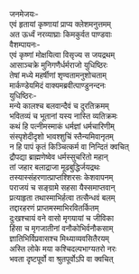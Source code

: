 जनमेजयः-  
एवं हृतायां कृष्णायां प्राप्य क्लेशमनुत्तमम्  
अत ऊर्ध्वं नरव्याघ्राः किमकुर्वत पाण्डवाः  
वैशम्पायनः-  
एवं कृष्णां मोक्षयित्वा विसृज्य स जयद्रथम्  
आसाञ्चक्रे मुनिगणैर्धर्मराजो युधिष्ठिरः  
तेषां मध्ये महर्षीणां शृण्वतामनुशोचताम्  
मार्कण्डेयमिदं वाक्यमब्रवीत्पाण्डुनन्दनः  
युधिष्ठिरः-  
मन्ये कालश्च बलवान्दैवं च दुरतिक्रमम्  
भवितव्यं च भूतानां यस्य नास्ति व्यतिक्रमः  
कथं हि पत्नीमस्माकं धर्मज्ञां धर्मचारिणीम्  
संस्पृशेदीदृशो भावश्शुचिं स्तैन्यमिवानृतम्  
न हि पापं कृतं किञ्चित्कर्म वा निन्दितं क्वचित्  
द्रौपद्या ब्राह्मणेष्वेव धर्मस्सुचरितो महान्  
तां जहार बलाद्राजा मूढबुद्धिर्जयद्रथः  
तस्यास्संहरणात्प्राप्तश्शिरसः केशवापनम्  
पराजयं च सङ्ग्रामे सहसा यैस्समाप्तवान्  
प्रत्याहृता तथास्माभिर्हत्वा तत्सैन्धवं बलम्  
तद्दारहरणं प्राप्तमस्माभिरवितर्कितम्  
दुःखश्चायं वने वासो मृगयायां च जीविका  
हिंसा च मृगजातीनां वनौकोभिर्वनौकसाम्  
ज्ञातिभिर्विप्रवासश्च मिथ्याव्यवसितैरयम्  
अस्ति लोके मया कश्चिदल्पभाग्यतरो नरः  
भवता दृष्टपूर्वो वा श्रुतपूर्वोऽपि वा क्वचित्  
